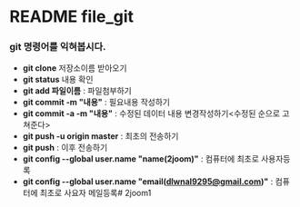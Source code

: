 # README file_git
### git 명령어를 익혀봅시다.

- **git  clone** 저장소이름 받아오기
- **git status** 내용 확인
- **git add 파일이름** : 파일첨부하기
- **git commit -m "내용"** :  필요내용 작성하기
- **git commit -a -m "내용"** : 수정된 데이터 내용 변경작성하기<수정된 순으로 고쳐준다>
- **git push -u origin master** : 최초의 전송하기
- **git push** : 이후 전송하기
- **git config --global user.name "name(2joom)"** : 컴퓨터에 최초로 사용자등록
- **git config --global user.name "email(dlwnal9295@gmail.com)"** : 컴퓨터에 최초로 사요자 메일등록# 2joom1
